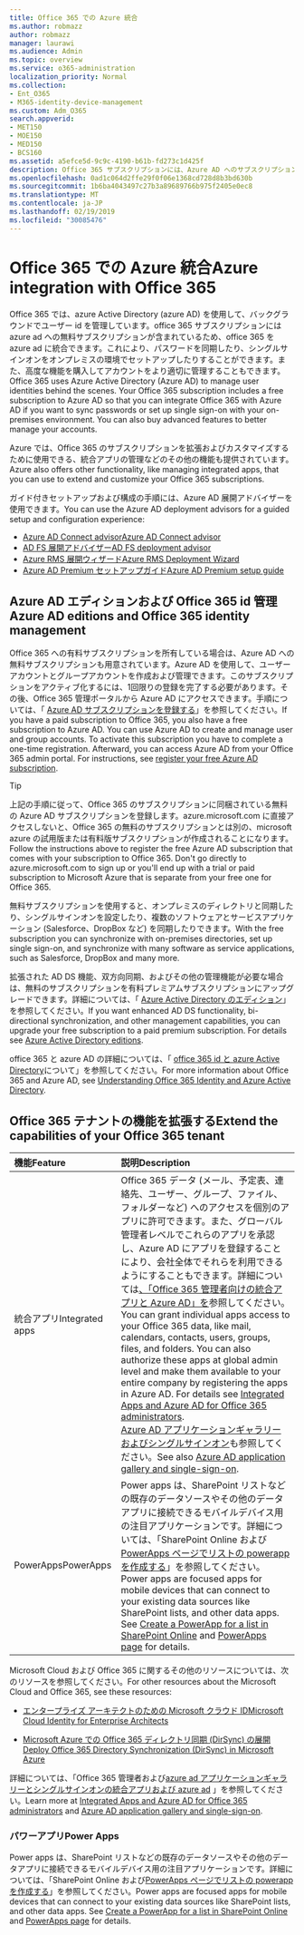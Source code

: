 ```yaml
---
title: Office 365 での Azure 統合
ms.author: robmazz
author: robmazz
manager: laurawi
ms.audience: Admin
ms.topic: overview
ms.service: o365-administration
localization_priority: Normal
ms.collection:
- Ent_O365
- M365-identity-device-management
ms.custom: Adm_O365
search.appverid:
- MET150
- MOE150
- MED150
- BCS160
ms.assetid: a5efce5d-9c9c-4190-b61b-fd273c1d425f
description: Office 365 サブスクリプションには、Azure AD へのサブスクリプションが含まれています。オンプレミス環境でパスワード同期またはシングルサインオンを行う場合は、Office 365 を Azure AD と統合します。
ms.openlocfilehash: 0ad1c064d2ffe29f0f06e1368cd728d8b3bd630b
ms.sourcegitcommit: 1b6ba4043497c27b3a89689766b975f2405e0ec8
ms.translationtype: MT
ms.contentlocale: ja-JP
ms.lasthandoff: 02/19/2019
ms.locfileid: "30085476"
---
```

# <a name="azure-integration-with-office-365"></a><span data-ttu-id="67867-104">Office 365 での Azure 統合</span><span class="sxs-lookup"><span data-stu-id="67867-104">Azure integration with Office 365</span></span>

<span data-ttu-id="67867-p102">Office 365 では、azure Active Directory (azure AD) を使用して、バックグラウンドでユーザー id を管理しています。office 365 サブスクリプションには azure ad への無料サブスクリプションが含まれているため、office 365 を azure ad に統合できます。これにより、パスワードを同期したり、シングルサインオンをオンプレミスの環境でセットアップしたりすることができます。また、高度な機能を購入してアカウントをより適切に管理することもできます。</span><span class="sxs-lookup"><span data-stu-id="67867-p102">Office 365 uses Azure Active Directory (Azure AD) to manage user identities behind the scenes. Your Office 365 subscription includes a free subscription to Azure AD so that you can integrate Office 365 with Azure AD if you want to sync passwords or set up single sign-on with your on-premises environment. You can also buy advanced features to better manage your accounts.</span></span>
  
<span data-ttu-id="67867-108">Azure では、Office 365 のサブスクリプションを拡張およびカスタマイズするために使用できる、統合アプリの管理などのその他の機能も提供されています。</span><span class="sxs-lookup"><span data-stu-id="67867-108">Azure also offers other functionality, like managing integrated apps, that you can use to extend and customize your Office 365 subscriptions.</span></span>
  
<span data-ttu-id="67867-109">ガイド付きセットアップおよび構成の手順には、Azure AD 展開アドバイザーを使用できます。</span><span class="sxs-lookup"><span data-stu-id="67867-109">You can use the Azure AD deployment advisors for a guided setup and configuration experience:</span></span>
 - [<span data-ttu-id="67867-110">Azure AD Connect advisor</span><span class="sxs-lookup"><span data-stu-id="67867-110">Azure AD Connect advisor</span></span>](https://aka.ms/aadconnectpwsync)
 - [<span data-ttu-id="67867-111">AD FS 展開アドバイザー</span><span class="sxs-lookup"><span data-stu-id="67867-111">AD FS deployment advisor</span></span>](https://aka.ms/adfsguidance)
 - [<span data-ttu-id="67867-112">Azure RMS 展開ウィザード</span><span class="sxs-lookup"><span data-stu-id="67867-112">Azure RMS Deployment Wizard</span></span>](https://aka.ms/azuremsguidance)
 - [<span data-ttu-id="67867-113">Azure AD Premium セットアップガイド</span><span class="sxs-lookup"><span data-stu-id="67867-113">Azure AD Premium setup guide</span></span>](https://aka.ms/aadpguidance)
  
## <a name="azure-ad-editions-and-office-365-identity-management"></a><span data-ttu-id="67867-114">Azure AD エディションおよび Office 365 id 管理</span><span class="sxs-lookup"><span data-stu-id="67867-114">Azure AD editions and Office 365 identity management</span></span>

<span data-ttu-id="67867-p103">Office 365 への有料サブスクリプションを所有している場合は、Azure AD への無料サブスクリプションも用意されています。Azure AD を使用して、ユーザーアカウントとグループアカウントを作成および管理できます。このサブスクリプションをアクティブ化するには、1回限りの登録を完了する必要があります。その後、Office 365 管理ポータルから Azure AD にアクセスできます。手順については、「 [Azure AD サブスクリプションを登録する](https://go.microsoft.com/fwlink/p/?LinkId=617127)」を参照してください。</span><span class="sxs-lookup"><span data-stu-id="67867-p103">If you have a paid subscription to Office 365, you also have a free subscription to Azure AD. You can use Azure AD to create and manage user and group accounts. To activate this subscription you have to complete a one-time registration. Afterward, you can access Azure AD from your Office 365 admin portal. For instructions, see [register your free Azure AD subscription](https://go.microsoft.com/fwlink/p/?LinkId=617127).</span></span> 
  
> [!TIP]
> <span data-ttu-id="67867-p104">上記の手順に従って、Office 365 のサブスクリプションに同梱されている無料の Azure AD サブスクリプションを登録します。azure.microsoft.com に直接アクセスしないと、Office 365 の無料のサブスクリプションとは別の、microsoft azure の試用版または有料版サブスクリプションが作成されることになります。</span><span class="sxs-lookup"><span data-stu-id="67867-p104">Follow the instructions above to register the free Azure AD subscription that comes with your subscription to Office 365. Don't go directly to azure.microsoft.com to sign up or you'll end up with a trial or paid subscription to Microsoft Azure that is separate from your free one for Office 365.</span></span> 
  
<span data-ttu-id="67867-122">無料サブスクリプションを使用すると、オンプレミスのディレクトリと同期したり、シングルサインオンを設定したり、複数のソフトウェアとサービスアプリケーション (Salesforce、DropBox など) を同期したりできます。</span><span class="sxs-lookup"><span data-stu-id="67867-122">With the free subscription you can synchronize with on-premises directories, set up single sign-on, and synchronize with many software as service applications, such as Salesforce, DropBox and many more.</span></span>
  
<span data-ttu-id="67867-p105">拡張された AD DS 機能、双方向同期、およびその他の管理機能が必要な場合は、無料のサブスクリプションを有料プレミアムサブスクリプションにアップグレードできます。詳細については、「 [Azure Active Directory のエディション](https://docs.microsoft.com/azure/active-directory/fundamentals/active-directory-whatis)」を参照してください。</span><span class="sxs-lookup"><span data-stu-id="67867-p105">If you want enhanced AD DS functionality, bi-directional synchronization, and other management capabilities, you can upgrade your free subscription to a paid premium subscription. For details see [Azure Active Directory editions](https://docs.microsoft.com/azure/active-directory/fundamentals/active-directory-whatis).</span></span>
  
<span data-ttu-id="67867-125">office 365 と azure AD の詳細については、「 [office 365 id と azure Active Directory](https://support.office.com/article/06a189e7-5ec6-4af2-94bf-a22ea225a7a9)について」を参照してください。</span><span class="sxs-lookup"><span data-stu-id="67867-125">For more information about Office 365 and Azure AD, see [Understanding Office 365 Identity and Azure Active Directory](https://support.office.com/article/06a189e7-5ec6-4af2-94bf-a22ea225a7a9).</span></span>
  
## <a name="extend-the-capabilities-of-your-office-365-tenant"></a><span data-ttu-id="67867-126">Office 365 テナントの機能を拡張する</span><span class="sxs-lookup"><span data-stu-id="67867-126">Extend the capabilities of your Office 365 tenant</span></span>

|<span data-ttu-id="67867-127">**機能**</span><span class="sxs-lookup"><span data-stu-id="67867-127">**Feature**</span></span>|<span data-ttu-id="67867-128">**説明**</span><span class="sxs-lookup"><span data-stu-id="67867-128">**Description**</span></span>|
|:-----|:-----|
|<span data-ttu-id="67867-129">統合アプリ</span><span class="sxs-lookup"><span data-stu-id="67867-129">Integrated apps</span></span>  <br/> |<span data-ttu-id="67867-p106">Office 365 データ (メール、予定表、連絡先、ユーザー、グループ、ファイル、フォルダーなど) へのアクセスを個別のアプリに許可できます。また、グローバル管理者レベルでこれらのアプリを承認し、Azure AD にアプリを登録することにより、会社全体でそれらを利用できるようにすることもできます。詳細については[、「Office 365 管理者向けの統合アプリと Azure AD」を](https://support.office.com/article/cb2250e3-451e-416f-bf4e-363549652c2a)参照してください。</span><span class="sxs-lookup"><span data-stu-id="67867-p106">You can grant individual apps access to your Office 365 data, like mail, calendars, contacts, users, groups, files, and folders. You can also authorize these apps at global admin level and make them available to your entire company by registering the apps in Azure AD. For details see [Integrated Apps and Azure AD for Office 365 administrators](https://support.office.com/article/cb2250e3-451e-416f-bf4e-363549652c2a).  </span></span><br/> <span data-ttu-id="67867-133">[Azure AD アプリケーションギャラリーおよびシングルサインオン](https://go.microsoft.com/fwlink/p/?LinkId=698604)も参照してください。</span><span class="sxs-lookup"><span data-stu-id="67867-133">See also [Azure AD application gallery and single-sign-on](https://go.microsoft.com/fwlink/p/?LinkId=698604).</span></span>  <br/> |
|<span data-ttu-id="67867-134">PowerApps</span><span class="sxs-lookup"><span data-stu-id="67867-134">PowerApps</span></span>  <br/> | <span data-ttu-id="67867-p107">Power apps は、SharePoint リストなどの既存のデータソースやその他のデータアプリに接続できるモバイルデバイス用の注目アプリケーションです。詳細については、「SharePoint Online および[PowerApps ページ](https://powerapps.microsoft.com/)[でリストの powerapp を作成する](https://support.office.com/article/9338b2d2-67ac-4b81-8e67-97da27e5e9ab)」を参照してください。</span><span class="sxs-lookup"><span data-stu-id="67867-p107">Power apps are focused apps for mobile devices that can connect to your existing data sources like SharePoint lists, and other data apps. See [Create a PowerApp for a list in SharePoint Online](https://support.office.com/article/9338b2d2-67ac-4b81-8e67-97da27e5e9ab) and [PowerApps page](https://powerapps.microsoft.com/) for details.  </span></span><br/> |
   
<span data-ttu-id="67867-137">Microsoft Cloud および Office 365 に関するその他のリソースについては、次のリソースを参照してください。</span><span class="sxs-lookup"><span data-stu-id="67867-137">For other resources about the Microsoft Cloud and Office 365, see these resources:</span></span>
  
- [<span data-ttu-id="67867-138">エンタープライズ アーキテクトのための Microsoft クラウド ID</span><span class="sxs-lookup"><span data-stu-id="67867-138">Microsoft Cloud Identity for Enterprise Architects</span></span>](https://go.microsoft.com/fwlink/p/?LinkId=524586)
    
- [<span data-ttu-id="67867-139">Microsoft Azure での Office 365 ディレクトリ同期 (DirSync) の展開</span><span class="sxs-lookup"><span data-stu-id="67867-139">Deploy Office 365 Directory Synchronization (DirSync) in Microsoft Azure</span></span>](https://go.microsoft.com/fwlink/p/?LinkId=517887)
    

<span data-ttu-id="67867-140">詳細については、「Office 365 管理者および[azure ad アプリケーションギャラリーとシングルサインオン](https://docs.microsoft.com/azure/active-directory/manage-apps/what-is-single-sign-on)[の統合アプリおよび azure ad](integrated-apps-and-azure-ads.md) 」を参照してください。</span><span class="sxs-lookup"><span data-stu-id="67867-140">Learn more at [Integrated Apps and Azure AD for Office 365 administrators](integrated-apps-and-azure-ads.md) and [Azure AD application gallery and single-sign-on](https://docs.microsoft.com/azure/active-directory/manage-apps/what-is-single-sign-on).</span></span>

### <a name="power-apps"></a><span data-ttu-id="67867-141">パワーアプリ</span><span class="sxs-lookup"><span data-stu-id="67867-141">Power Apps</span></span>
<span data-ttu-id="67867-p108">Power apps は、SharePoint リストなどの既存のデータソースやその他のデータアプリに接続できるモバイルデバイス用の注目アプリケーションです。詳細については、「SharePoint Online および[PowerApps ページ](https://powerapps.microsoft.com/)[でリストの powerapp を作成する](https://support.office.com/article/9338b2d2-67ac-4b81-8e67-97da27e5e9ab)」を参照してください。</span><span class="sxs-lookup"><span data-stu-id="67867-p108">Power apps are focused apps for mobile devices that can connect to your existing data sources like SharePoint lists, and other data apps. See [Create a PowerApp for a list in SharePoint Online](https://support.office.com/article/9338b2d2-67ac-4b81-8e67-97da27e5e9ab) and [PowerApps page](https://powerapps.microsoft.com/) for details.</span></span>